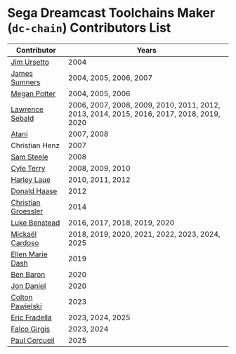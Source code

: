 # Sega Dreamcast Toolchains Maker (`dc-chain`) Contributors List

| Contributor | Years |
|-------------|-------|
| [Jim Ursetto](http://ursetto.com/) | 2004 |
| [James Sumners](http://stalin.thegypsy.com/) | 2004, 2005, 2006, 2007 |
| [Megan Potter](http://github.com/kayateia) | 2004, 2005, 2006 |
| [Lawrence Sebald](https://sylverant.net/) | 2006, 2007, 2008, 2009, 2010, 2011, 2012, 2013, 2014, 2015, 2016, 2017, 2018, 2019, 2020 |
| [Atani](https://sourceforge.net/u/atani/profile/) | 2007, 2008 |
| Christian Henz | 2007 |
| [Sam Steele](https://twitter.com/c99koder) | 2008 |
| [Cyle Terry](https://sites.google.com/site/cyleterry/) | 2008, 2009, 2010 |
| [Harley Laue](https://github.com/losinggeneration) | 2010, 2011, 2012 |
| [Donald Haase](https://github.com/QuzarDC) | 2012 |
| [Christian Groessler](https://github.com/groessler) | 2014 |
| [Luke Benstead](https://simulant.dev/) | 2016, 2017, 2018, 2019, 2020 |
| [Mickaël Cardoso](http://sizious.com/) | 2018, 2019, 2020, 2021, 2022, 2023, 2024, 2025 |
| [Ellen Marie Dash](https://gitlab.com/duckinator) | 2019 |
| [Ben Baron](https://github.com/einsteinx2) | 2020 |
| [Jon Daniel](https://github.com/jopadan) | 2020 |
| [Colton Pawielski](https://github.com/cepawiel) | 2023 |
| [Eric Fradella](https://github.com/darcagn) | 2023, 2024, 2025 |
| [Falco Girgis](https://github.com/gyrovorbis) | 2023, 2024 |
| [Paul Cercueil](https://github.com/pcercuei) | 2025 |
